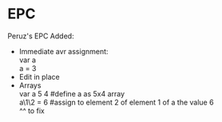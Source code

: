 # EPC
Peruz's EPC
Added:
- Immediate avr assignment:<br>
  var a
  <br>
  a = 3
- Edit in place
- Arrays
  <br>
  var a 5 4 #define a as 5x4 array
  <br>
  a\1\2 = 6 #assign to element 2 of element 1 of a the value 6
  <br>
  ^^ to fix
